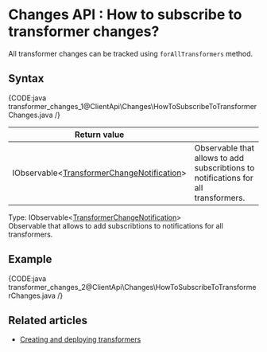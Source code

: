 # Changes API : How to subscribe to transformer changes?

All transformer changes can be tracked using `forAllTransformers` method.

## Syntax

{CODE:java transformer_changes_1@ClientApi\Changes\HowToSubscribeToTransformerChanges.java /}

| Return value | |
| ------------- | ----- |
| IObservable<[TransformerChangeNotification](../../glossary/transformer-change-notification)> | Observable that allows to add subscribtions to notifications for all transformers. |

Type: IObservable<[TransformerChangeNotification](../../glossary/transformer-change-notification)>   
Observable that allows to add subscribtions to notifications for all transformers.

## Example

{CODE:java transformer_changes_2@ClientApi\Changes\HowToSubscribeToTransformerChanges.java /}

## Related articles

 - [Creating and deploying transformers](../../transformers/creating-and-deploying)